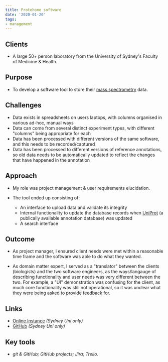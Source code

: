 ```yaml
---
title: Protehome software
date: '2020-01-20'
tags:
- management
---
```

## Clients

- A large 50+ person laboratory from the University of Sydney's Faculty of Medicine & Health.


## Purpose

- To develop a software tool to store their [mass spectrometry](https://en.wikipedia.org/wiki/Mass_spectrometry) data.


## Challenges

- Data exists in spreadsheets on users laptops, with columns organised in various ad-hoc, manual ways
- Data can come from several distinct experiment types, with different "columns" being appropriate for each
- Data has been processed with different versions of the same software, and this needs to be recorded/captured
- Data has been processed to different versions of reference annotations, so old data needs to be automatically updated to reflect the changes that have happened in the annotation

## Approach

- My role was project management & user requirements elucidation.

- The tool ended up consisting of:
    - An interface to upload data and validate its integrity
    - Internal functionality to update the database records when [UniProt](https://www.uniprot.org/) (a publically available annotation database) was updated
    - A search interface


## Outcome

- As project manager, I ensured client needs were met within a reasonable time frame and the software was able to do what they wanted. 

- As domain matter expert, I served as a "translator" between the clients (biologists) and the two software engineers, as the ways/langauge of describing functionality and user needs was very different between the two. For example, a "UI" demonstration was confusing for the client, as much core functionality was still not operational, so it was unclear what they were being asked to provide feedback for.


## Links 

- [Online Instance](protehome.sydney.edu.au/) *(Sydney Uni only)*
- [GitHub](https://github.sydney.edu.au/informatics/pipe312-protehome-system) *(Sydney Uni only)*

## Key tools

- *git & GitHub; GitHub projects; Jira; Trello.*

